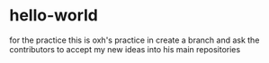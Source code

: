 # hello-world
for the practice
this is oxh's practice in create a branch and ask the contributors to accept my new ideas into his main repositories
